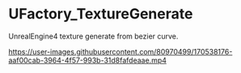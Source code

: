 # UFactory_TextureGenerate
UnrealEngine4 texture generate from bezier curve. 



https://user-images.githubusercontent.com/80970499/170538176-aaf00cab-3964-4f57-993b-31d8fafdeaae.mp4


